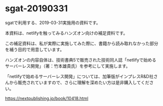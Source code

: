 # sgat-20190331
sgatで利用する、2019-03-31実施用の資料です。

本資料は、netlifyを触ってみるハンズオン向けの補足資料です。

この補足資料は、私が実際に実施してみた際に、書籍から読み取れなかった部分を補う目的で用意しています。

ハンズオンの内容自体は、技術書典5で販売された技術同人誌「netlifyで始めるサーバーレス開発」（著：竹本雄貴氏）を参考にして実施します。


「netlifyで始めるサーバーレス開発」については、加筆版がインプレスR&D社さんから販売されていますので、さらに理解を深めたい方は是非購入してください。

https://nextpublishing.jp/book/10418.html
